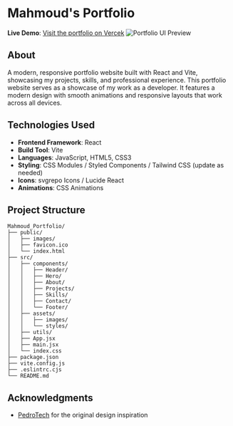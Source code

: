 # Mahmoud's Portfolio

**Live Demo**: [Visit the portfolio on Vercek](https://mahmoud-portfolio-henna.vercel.app/)
![Portfolio UI Preview](https://res.cloudinary.com/dqcv0p9p6/image/upload/v1750347434/Screenshot_4_kwyvnj.png)


## About

A modern, responsive portfolio website built with React and Vite, showcasing my projects, skills, and professional experience. This portfolio website serves as a showcase of my work as a developer. It features a modern design with smooth animations and responsive layouts that work across all devices.


## Technologies Used

- **Frontend Framework**: React
- **Build Tool**: Vite
- **Languages**: JavaScript, HTML5, CSS3
- **Styling**: CSS Modules / Styled Components / Tailwind CSS (update as needed)
- **Icons**: svgrepo Icons / Lucide React
- **Animations**: CSS Animations

## Project Structure

```
Mahmoud_Portfolio/
├── public/
│   ├── images/
│   ├── favicon.ico
│   └── index.html
├── src/
│   ├── components/
│   │   ├── Header/
│   │   ├── Hero/
│   │   ├── About/
│   │   ├── Projects/
│   │   ├── Skills/
│   │   ├── Contact/
│   │   └── Footer/
│   ├── assets/
│   │   ├── images/
│   │   └── styles/
│   ├── utils/
│   ├── App.jsx
│   ├── main.jsx
│   └── index.css
├── package.json
├── vite.config.js
├── .eslintrc.cjs
└── README.md
```

## Acknowledgments

- [PedroTech](https://github.com/machadop1407/beautiful-react-tailwind-portfolio) for the original design inspiration
